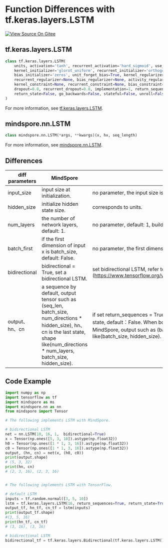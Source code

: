 # Function Differences with tf.keras.layers.LSTM

[![View Source On Gitee](https://mindspore-website.obs.cn-north-4.myhuaweicloud.com/website-images/r1.10/resource/_static/logo_source_en.png)](https://gitee.com/mindspore/docs/blob/r1.10/docs/mindspore/source_en/note/api_mapping/tensorflow_diff/LSTM.md)

## tf.keras.layers.LSTM

```python
class tf.keras.layers.LSTM(
    units, activation='tanh', recurrent_activation='hard_sigmoid', use_bias=True,
    kernel_initializer='glorot_uniform', recurrent_initializer='orthogonal',
    bias_initializer='zeros', unit_forget_bias=True, kernel_regularizer=None,
    recurrent_regularizer=None, bias_regularizer=None, activity_regularizer=None,
    kernel_constraint=None, recurrent_constraint=None, bias_constraint=None,
    dropout=0.0, recurrent_dropout=0.0, implementation=1, return_sequences=False,
    return_state=False, go_backwards=False, stateful=False, unroll=False, **kwargs
)
```

For more information, see [tf.keras.layers.LSTM](https://www.tensorflow.org/versions/r1.15/api_docs/python/tf/keras/layers/LSTM).

## mindspore.nn.LSTM

```python
class mindspore.nn.LSTM(*args, **kwargs)(x, hx, seq_length)
```

For more information, see [mindspore.nn.LSTM](https://mindspore.cn/docs/en/r1.10/api_python/nn/mindspore.nn.LSTM.html).

## Differences

| diff parameters  | MindSpore                                                                                                                                                                                    | TensorFlow                                                                                                                                                                                                                                                                                    |
|------------------|----------------------------------------------------------------------------------------------------------------------------------------------------------------------------------------------|-----------------------------------------------------------------------------------------------------------------------------------------------------------------------------------------------------------------------------------------------------------------------------------------------|
| input_size       | input size at initialization.                                                                                                                                                                | no parameter, the input size is automatically determined.                                                                                                                                                                                                                                     |
| hidden_size      | initialize hidden state size.                                                                                                                                                                | corresponds to units.                                                                                                                                                                                                                                                                         |
| num_layers       | the number of network layers, default: 1.                                                                                                                                                    | no parameter, default: 1, build network with more than 1 layer by yourself.                                                                                                                                                                                                                   |
| batch_first      | if the first dimension of input x is batch_size, default: False.                                                                                                                             | no parameter, the first dimension defaults to batch_size.                                                                                                                                                                                                                                     |
| bidirectional    | bidirectional = True, set a bidirectional LSTM.                                                                                                                                              | set bidirectional LSTM, refer to [tf.keras.layers.Bidirectional] (https://www.tensorflow.org/versions/r1.15/api_docs/python/tf/keras/layers/Bidirectional).                                                                                                                                   |
| output、hn、cn     | a sequence by default, output tensor such as (seq_len, batch_size, num_directions * hidden_size), hn、cn is the last state, shape like(num_directions * num_layers, batch_size, hidden_size). | if set return_sequences = True，return a sequence，if set return_state = True, return last state, default：False. When both of these are set to True, the arrangement is different from MindSpore, output such as (batch_size, seq_len, hidden_size), hn、cn shape like(batch_size, hidden_size). |

## Code Example

```python
import numpy as np
import tensorflow as tf
import mindspore as ms
import mindspore.nn as nn
from mindspore import Tensor

# The following implements LSTM with MindSpore.

# bidirectional LSTM
net = nn.LSTM(10, 16, 1,  bidirectional=True)
x = Tensor(np.ones([5, 3, 10]).astype(np.float32))
h0 = Tensor(np.ones([1 * 1, 3, 16]).astype(np.float32))
c0 = Tensor(np.ones([1 * 1, 3, 16]).astype(np.float32))
output, (hn, cn) = net(x, (h0, c0))
print(output.shape)
# (5, 3, 32)
print(hn, cn)
# (2, 3, 16), (2, 3, 16)


# The following implements LSTM with TensorFlow.

# default LSTM
inputs = tf.random.normal([3, 5, 10])
lstm = tf.keras.layers.LSTM(16, return_sequences=True, return_state=True)
output_tf, hn_tf, cn_tf = lstm(inputs)
print(output_tf.shape)
#(3, 5, 16)
print(hn_tf, cn_tf)
# (3, 16), (3, 16)

# bidirectional LSTM
bidirectional_tf = tf.keras.layers.Bidirectional(tf.keras.layers.LSTM())

```
